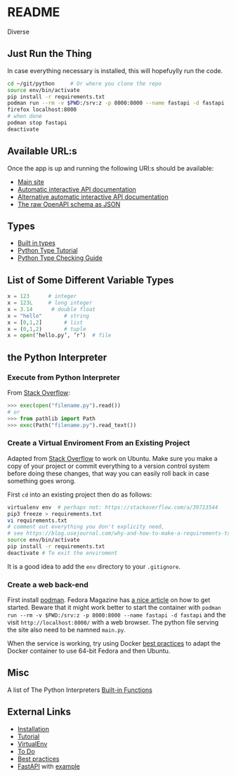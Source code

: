 # README

Diverse

## Just Run the Thing

In case everything necessary is installed, this will hopefuylly run the code.

```sh
cd ~/git/python     # Or where you clone the repo
source env/bin/activate
pip install -r requirements.txt
podman run --rm -v $PWD:/srv:z -p 8000:8000 --name fastapi -d fastapi
firefox localhost:8000
# when done
podman stop fastapi
deactivate
```

## Available URL:s

Once the app is up and running the following URI:s should be available:

* [Main site](http://localhost:8000/)
* [Automatic interactive API documentation](http://localhost:8000/docs)
* [Alternative automatic interactive API documentation](http://localhost:8000/redoc)
* [The raw OpenAPI schema as JSON](http://localhost:8000/openapi.json   )

## Types

* [Built in types](https://docs.python.org/3/library/stdtypes.html)
* [Python Type Tutorial](https://realpython.com/python-type-checking/)
* [Python Type Checking Guide](https://realpython.com/python-type-checking/)

## List of Some Different Variable Types

```python
x = 123      # integer
x = 123L     # long integer
x = 3.14      # double float
x = "hello"       # string
x = [0,1,2]       # list
x = (0,1,2)       # tuple
x = open(‘hello.py’, ‘r’)  # file
```

## the Python Interpreter

### Execute from Python Interpreter

From [Stack Overflow](https://stackoverflow.com/a/1027730):

```python
>>> exec(open("filename.py").read())
# or
>>> from pathlib import Path
>>> exec(Path("filename.py").read_text())
```

### Create a Virtual Enviroment From an Existing Project

Adapted from [Stack Overflow](https://stackoverflow.com/a/41746628) to work on Ubuntu.
Make sure you make a copy of your project or commit everything to a version control system
before doing these changes, that way you can easily roll back in case something goes wrong.

First `cd` into an existing project then do as follows:

```sh
virtualenv env  # perhaps not: https://stackoverflow.com/a/39713544
pip3 freeze > requirements.txt
vi requirements.txt
# comment out everything you don't explicity need,
# see https://blog.usejournal.com/why-and-how-to-make-a-requirements-txt-f329c685181e
source env/bin/activate
pip install -r requirements.txt
deactivate # To exit the enviroment
```

It is a good idea to add the `env` directory to your `.gitignore`.

### Create a web back-end

First install [podman](https://podman.io/getting-started/installation).
Fedora Magazine has [a nice article](https://fedoramagazine.org/use-fastapi-to-build-web-services-in-python/)
on how to get started. Beware that it might work better to start the container with
`podman run --rm -v $PWD:/srv:z -p 8000:8000 --name fastapi -d fastapi` and the visit
`http://localhost:8000/` with a web browser. The python file serving the site also
need to be namned `main.py`.

When the service is working, try using Docker
[best practices](https://docs.docker.com/develop/develop-images/dockerfile_best-practices/)
to adapt the Docker container to use 64-bit Fedora and then Ubuntu.

## Misc

A list of The Python Interpreters [Built-in Functions](https://docs.python.org/3/library/functions.html#execfile)

## External Links

* [Installation](https://pip.pypa.io/en/latest/installing/#using-linux-package-managers)
* [Tutorial](https://www.w3schools.com/python/default.asp)
* [VirtualEnv](https://www.code-learner.com/how-to-install-and-use-python-virtualenv-module/)
* [To Do](https://www.programcreek.com/2013/08/leetcode-problem-classification)
* [Best practices](https://towardsdatascience.com/30-python-best-practices-tips-and-tricks-caefb9f8c5f5)
* [FastAPI](https://fastapi.tiangolo.com/) with [example](https://fedoramagazine.org/use-fastapi-to-build-web-services-in-python/)
